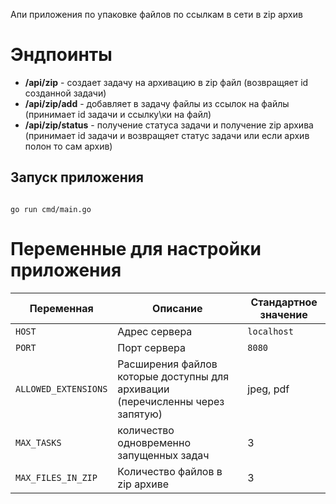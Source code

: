 Апи приложения по упаковке файлов по ссылкам в сети в zip архив

# Эндпоинты

- **/api/zip** - создает задачу на архивацию в zip файл (возвращяет id созданной задачи)
- **/api/zip/add** - добавляет в задачу файлы из ссылок на файлы (принимает id задачи и ссылку\ки на файл)
- **/api/zip/status** - получение статуса задачи и получение zip архива (принимает id задачи и возвращяет статус задачи или если архив полон то сам архив)

## Запуск приложения 
```

go run cmd/main.go

```

# Переменные для настройки приложения

| Переменная | Описание | Стандартное значение |
|----------|-------------|----------------|
| `HOST` | Адрес сервера | `localhost` |
| `PORT` | Порт сервера | `8080` |
| `ALLOWED_EXTENSIONS` | Расширения файлов которые доступны для архивации (перечисленны через запятую) | jpeg, pdf | 
| `MAX_TASKS` | количество одновременно запущенных задач | 3 |
| `MAX_FILES_IN_ZIP` | Количество файлов в zip архиве | 3 |

